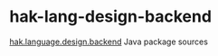 # hak-lang-design-backend

[hak.language.design.backend](https://hassan-ait-kaci.net/hlt/doc/hlt/api/hlt/language/design/backend/package-summary.html) Java package sources
